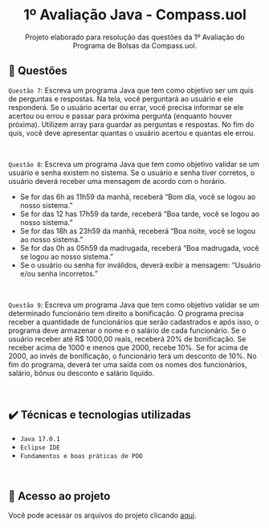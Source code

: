 <h1 align="center"> 1º Avaliação Java - Compass.uol  </h1>

<p align="center"> Projeto elaborado para resolução das questões da 1º Avaliação do Programa de Bolsas da Compass.uol. </p>

## 📝 Questões

 ``Questão 7``: Escreva um programa Java que tem como objetivo ser um quis de perguntas e respostas. Na tela, você perguntará ao usuário e ele responderá. Se o usuário acertar ou errar, você precisa informar se ele acertou ou errou e passar para próxima pergunta (enquanto houver próxima). Utilizem array para guardar as perguntas e respostas. No fim do quis, você deve apresentar quantas o usuário acertou e quantas ele errou.

<br />

``Questão 8``: Escreva um programa Java que tem como objetivo validar se um usuário e senha existem
no sistema. Se o usuário e senha tiver corretos, o usuário deverá receber uma mensagem de
acordo com o horário.

- Se for das 6h as 11h59 da manhã, receberá “Bom dia, você se logou ao nosso sistema.”
- Se for das 12 has 17h59 da tarde, receberá “Boa tarde, você se logou ao nosso sistema.”
- Se for das 18h as 23h59 da manhã, receberá “Boa noite, você se logou ao nosso sistema.”
- Se for das 0h as 05h59 da madrugada, receberá “Boa madrugada, você se logou ao nosso
sistema.”
- Se o usuário ou senha for inválidos, deverá exibir a mensagem: “Usuário e/ou senha
incorretos.”

<br />

``Questão 9``: Escreva um programa Java que tem como objetivo validar se um determinado funcionário
tem direito a bonificação. O programa precisa receber a quantidade de funcionários que
serão cadastrados e após isso, o programa deve armazenar o nome e o salário de cada
funcionário. Se o usuário receber até R$ 1000,00 reais, receberá 20% de bonificação. Se
receber acima de 1000 e menos que 2000, recebe 10%. Se for acima de 2000, ao invés de
bonificação, o funcionário terá um desconto de 10%.
No fim do programa, deverá ter uma saída com os nomes dos funcionários, salário, bônus ou
desconto e salário liquido.

<br />

## ✔️ Técnicas e tecnologias utilizadas

- ``Java 17.0.1``
- `` Eclipse IDE ``
- ``Fundamentos e boas práticas de POO``

<br />

## 📁 Acesso ao projeto
Você pode acessar os arquivos do projeto clicando [aqui](https://).
